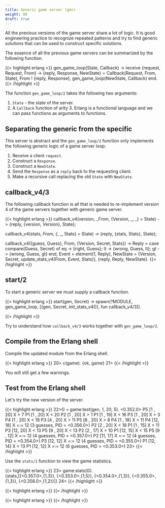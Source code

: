 ```yaml
---
title: Generic game server (gen)
weight: 90
draft: true
---
```


All the previous versions of the game server share a lot of logic. It is good
engineering practice to recognize repeated patterns and try to find generic
solutions that can be used to construct specific solutions.

The essence of all the previous game servers can be summarized by the following
function.


{{< highlight erlang >}}
gen_game_loop(State, Callback) ->
    receive
        {request, Request, From} ->
            {reply, Response, NewState} = Callback(Request, From, State),
            From !  {reply, Response},
            gen_game_loop(NewState, Callback)
    end.
{{< /highlight >}}

The function `gen_game_loop/2` takes the following two arguments:

1. `State` - the state of the server.
2. A `Callback` function of arity 3. Erlang is a functional language and we can pass
functions as arguments to functions.

## Separating the generic from the specific

This server is abstract and the `gen_game_loop/2` function only implements the
following generic logic of a game server loop:

1. Receive a client `request`.
2. Construct a `Response`.
3. Construct a `NewState`.
4. Send the `Response` as a `reply` back to the requesting client.
5. Make a recursive call replacing the old `State` with `NewState`.

## callback_v4/3

The following callback function is all that is needed to re-implement version 4
of the game servers together with generic game server.


{{< highlight erlang >}}
callback_v4(version, _From, {Version, _, _} = State) ->
    {reply, {version, Version}, State};

callback_v4(stats, _From, {_, _, Stats} = State) ->
    {reply, {stats, Stats}, State};

callback_v4({guess, Guess}, From, {Version, Secret, Stats}) ->
    Reply = case compare(Guess, Secret) of
                eq -> {right, Guess};
                lt -> {wrong, Guess, lt};
                gt -> {wrong, Guess, gt}
            end,
    Event = element(1, Reply),
    NewState = {Version, Secret, update_stats_v4(From, Event, Stats)},
    {reply, Reply, NewState}.
{{< /highlight >}}


## start/2

To start a generic server we must supply a callback function.

{{< highlight erlang >}}
start(gen, Secret) ->
    spawn(?MODULE, gen_game_loop,
          [{gen, Secret, init_stats_v4()}, fun callback_v4/3]).

{{< /highlight >}}

Try to understand how `callback_v4/3` works together with `gen_game_loop/2`.

## Compile from the Erlang shell

Compile the updated module from the Erlang shell.

{{< highlight erlang >}}
20> c(game).
{ok, game}
21>
{{< /highlight >}}

You will still get a few warnings.

## Test from the Erlang shell

Let's try the new version of the server.

{{< highlight erlang >}}
22>G = game:test(gen, 1, 20, 5).
<0.352.0>
P5 [1 , 20] X  >  7
P1 [1 , 20] X  <  20
P2 [1 , 20] X  >  1
P1 [1 , 19] X  <  16
P3 [1 , 20] X  >  3
P4 [1 , 20] X  <  19
P3 [4 , 20] X  >  11
P5 [8 , 20] X  >  8
P4 [1 , 18] X  >  11
P4 [12, 18] X =:= 12 (3 guesses, PID = <0.356.0>)
P2 [2 , 20] X  <  18
P1 [1 , 15] X  >  11
P3 [12, 20] X  <  13
P5 [9 , 20] X  <  13
P2 [2 , 17] X  >  10
P1 [12, 15] X  <  15
P5 [9 , 12] X =:= 12 (4 guesses, PID = <0.357.0>)
P2 [11, 17] X =:= 12 (4 guesses, PID = <0.354.0>)
P3 [12, 12] X =:= 12 (4 guesses, PID = <0.355.0>)
P1 [12, 14] X  <  13
P1 [12, 12] X =:= 12 (6 guesses, PID = <0.353.0>)
23>
{{< /highlight >}}

Use the `stats/1` function to view the game statistics.

{{< highlight erlang >}}
23> game:stats(G).               
{stats,[{<0.357.0>,{1,3}},
{<0.353.0>,{1,5}},
{<0.354.0>,{1,3}},
{<0.355.0>,{1,3}},
{<0.356.0>,{1,2}}]}
24> 
{{< /highlight >}}

{{< highlight erlang >}}
{{< /highlight >}}

{{< highlight erlang >}}
{{< /highlight >}}
